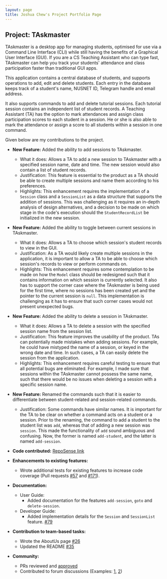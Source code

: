 ```yaml
---
layout: page
title: Joshua Chew's Project Portfolio Page
---
```


## Project: TAskmaster

TAskmaster is a desktop app for managing students, optimised for use via a Command Line Interface (CLI) while still 
having the benefits of a Graphical User Interface (GUI). If you are a CS Teaching Assistant who can type fast, 
TAskmaster can help you track your students' attendance and class participation faster than traditional GUI apps.

This application contains a central database of students, and supports operations to add, edit and delete students. 
Each entry in the database keeps track of a student's name, NUSNET ID, Telegram handle and email address.

It also supports commands to add and delete tutorial sessions. Each tutorial session contains an independent list of
student records. A Teaching Assistant (TA) has the option to mark attendances and assign class participation scores to 
each student in a session. He or she is also able to mark the attendance or assign a score to all students within a 
session in one command.

Given below are my contributions to the project.

- **New Feature:** Added the ability to add sessions to TAskmaster.
    - What it does: Allows a TA to add a new session to TAskmaster with a specified session name, date and time.
    The new session would also contain a list of student records.
    - Justification: This feature is essential to the product as a TA should be able to create multiple sessions and
    name them according to his preferences.
    - Highlights: This enhancement requires the implementation of a `Session` class and a `SessionList` as a data
    structure that supports the addition of sessions. This was challenging as it requires an in-depth analysis of design
    alternatives, and a decision to be made on which stage in the code's execution should the `StudentRecordList` be
    initialized in the new session.

- **New Feature:** Added the ability to toggle between current sessions in TAskmaster.
    - What it does: Allows a TA to choose which session's student records to view in the GUI.
    - Justification: As a TA would likely create multiple sessions in the application, it is important to allow a TA to
    be able to choose which session's records to view or perform commands on.
    - Highlights: This enhancement requires some contemplation to be made on how the `Model` class should be redesigned
    such that it contains information on which session is currently selected. It also has to support the corner case
    where the TAskmaster is being used for the first time, where no sessions has been created yet and the pointer to the
    current session is `null`. This implementation is challenging as it has to ensure that such corner cases would not
    present unexpected bugs.

- **New Feature:** Added the ability to delete a session in TAskmaster.
    - What it does: Allows a TA to delete a session with the specified session name from the session list.
    - Justification: This feature improves the usability of the product. TAs can potentially made mistakes when adding
    sessions. For example, he could have mistyped the name of a session, or keyed in the wrong date and time. In such
    cases, a TA can easily delete the session from the application.
    - Highlights: This enhancement requires careful testing to ensure that all potential bugs are eliminated. For
    example, I made sure that sessions within the TAskmaster cannot possess the same name, such that there would be no
    issues when deleting a session with a specific session name.

- **New Feature:** Renamed the commands such that it is easier to differentiate between student-related and
session-related commands.
    - Justification: Some commands have similar names. It is important for the TA to be clear on whether a command acts
    on a student or a session. Prior to the renaming, the command to add a student to the student list was `add`,
    whereas that of adding a new session was `session`. This made the functionality of `add` sound ambiguous and 
    confusing. Now, the former is named `add-student`, and the latter is named `add-session`.

- **Code contributed:** [RepoSense link](https://nus-cs2103-ay2021s1.github.io/tp-dashboard/#breakdown=true&search=josuaaah)

- **Enhancements to existing features:**
    - Wrote additional tests for existing features to increase code coverage (Pull requests 
    [#57](https://github.com/AY2021S1-CS2103-F09-1/tp/pull/57) and [#171](https://github.com/AY2021S1-CS2103-F09-1/tp/pull/171)).

- **Documentation:**
    - User Guide:
        - Added documentation for the features `add-session`, `goto` and `delete-session`.
    - Developer Guide:
        - Added implementation details for the `Session` and `SessionList` feature. [#79](https://github.com/AY2021S1-CS2103-F09-1/tp/pull/79)

- **Contribution to team-based tasks:**
    - Wrote the AboutUs page [#26](https://github.com/AY2021S1-CS2103-F09-1/tp/pull/26)
    - Updated the README [#35](https://github.com/AY2021S1-CS2103-F09-1/tp/pull/35)

- **Community:**
    - PRs reviewed and [approved](https://github.com/AY2021S1-CS2103-F09-1/tp/pulls?q=is%3Apr+is%3Aclosed+review%3Aapproved)
    - Contributed to forum discussions (Examples: [1](https://github.com/nus-cs2103-AY2021S1/forum/issues/266), 
    [2](https://github.com/nus-cs2103-AY2021S1/forum/issues/139))










